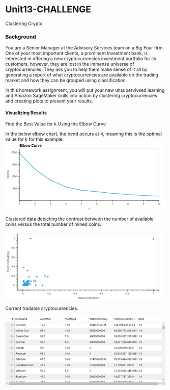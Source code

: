 # Unit13-CHALLENGE

Clustering Crypto

### Background

You are a Senior Manager at the Advisory Services team on a Big Four firm. One of your most important clients, a prominent investment bank, is interested in offering a new cryptocurrencies investment portfolio for its customers, however, they are lost in the immense universe of cryptocurrencies. They ask you to help them make sense of it all by generating a report of what cryptocurrencies are available on the trading market and how they can be grouped using classification.

In this homework assignment, you will put your new unsupervivsed learning and Amazon SageMaker skills into action by clustering cryptocurrencies and creating plots to present your results.

#### Visualizing Results

Find the Best Value for k Using the Elbow Curve

In the below elbow chart, the bend occurs at 4, meaning this is the optimal value for k for this example:
![ElbowCurve](https://github.com/Springe09/Unit13-CHALLENGE/blob/main/images/ElbowCurve.png)


Clustered data depicting the contrast between the number of available coins versus the total number of mined coins. 

![Scatterplot](https://github.com/Springe09/Unit13-CHALLENGE/blob/main/images/ScatterPlot.png)


Current tradable cryptocurrencies. 

![TableofCryptocurrencies](https://github.com/Springe09/Unit13-CHALLENGE/blob/main/images/TableofCryptocurrencies.PNG)







